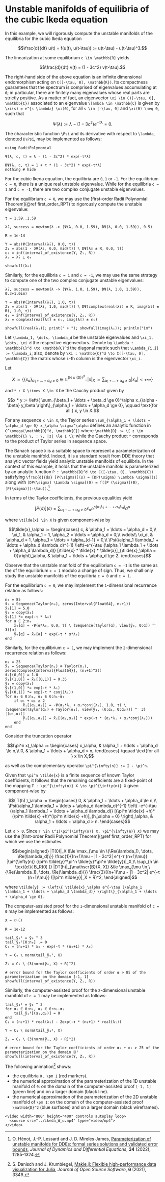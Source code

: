 # Unstable manifolds of equilibria of the cubic Ikeda equation

In this example, we will rigorously compute the unstable manifolds of the equilibria for the cubic Ikeda equation

```math
\frac{d}{dt} u(t) = f(u(t), u(t-\tau)) := u(t-\tau) - u(t-\tau)^3.
```

The linearization at some equilibrium ``c \in \mathbb{R}`` yields

```math
\frac{d}{dt} v(t) = (1 - 3c^2) v(t-\tau).
```

The right-hand side of the above equation is an infinite dimensional endomorphism acting on ``C([-\tau, 0], \mathbb{R})``. Its compactness guarantees that the spectrum is comprised of eigenvalues accumulating at ``0``; in particular, there are finitely many eigenvalues whose real parts are strictly positive. As a matter of fact, an eigenvector ``\xi \in C([-\tau, 0], \mathbb{C})`` associated to an eigenvalue ``\lambda \in \mathbb{C}`` is given by ``\xi(s) = e^{s \lambda} \xi(0)``, for all ``s \in [-\tau, 0]`` and ``\xi(0) \neq 0``, such that

```math
\Psi(\lambda) := \lambda - (1 - 3c^2) e^{-\tau \lambda} = 0.
```

The characteristic function ``\Psi`` and its derivative with respect to ``\lambda``, denoted ``D\Psi``, may be implemented as follows:

```@example ikeda_W_u
using RadiiPolynomial

Ψ(λ, c, τ) = λ - (1 - 3c^2) * exp(-τ*λ)

DΨ(λ, c, τ) = 1 + τ * (1 - 3c^2) * exp(-τ*λ)
nothing # hide
```

For the cubic Ikeda equation, the equilibria are ``0``, ``1`` or ``-1``. For the equilibrium ``c = 0``, there is a unique real unstable eigenvalue. While for the equilibria ``c = 1`` and ``c = -1``, there are two complex conjugate unstable eigenvalues.

For the equilibrium ``c = 0``, we may use the [first-order Radii Polynomial Theorem](@ref first_order_RPT) to rigorously compute the unstable eigenvalue:

```@example ikeda_W_u
τ = 1.59..1.59

λ̄₀, success = newton(λ -> (Ψ(λ, 0.0, 1.59), DΨ(λ, 0.0, 1.59)), 0.5)

R = 1e-14

Y = abs(Ψ(Interval(λ̄₀), 0.0, τ))
Z₁ = abs(1 - DΨ(λ̄₀, 0.0, mid(τ)) \ DΨ(λ̄₀ ± R, 0.0, τ))
ϵ₀ = inf(interval_of_existence(Y, Z₁, R))
λ₀ = λ̄₀ ± ϵ₀

showfull(λ₀)
```

Similarly, for the equilibria ``c = 1`` and ``c = -1``, we may use the same strategy to compute one of the two complex conjugate unstable eigenvalues:

```@example ikeda_W_u
λ̄₁, success = newton(λ -> (Ψ(λ, 1.0, 1.59), DΨ(λ, 1.0, 1.59)), 0.3+1.0im)

Y = abs(Ψ(Interval(λ̄₁), 1.0, τ))
Z₁ = abs(1 - DΨ(λ̄₁, 1.0, mid(τ)) \ DΨ(complex(real(λ̄₁) ± R, imag(λ̄₁) ± R), 1.0, τ))
ϵ₁ = inf(interval_of_existence(Y, Z₁, R))
λ₁ = complex(real(λ̄₁) ± ϵ₁, imag(λ̄₁) ± ϵ₁)

showfull(real(λ₁)); print(" + "); showfull(imag(λ₁)); println("im")
```

Let ``\lambda_1, \dots, \lambda_d`` be the unstable eigenvalues and ``\xi_1, \dots, \xi_d`` the respective eigenvectors. Denote by ``\Lambda : \mathbb{C}^d \to \mathbb{C}^d`` the diagonal matrix such that ``\Lambda_{i,i} := \lambda_i``; also, denote by ``\Xi : \mathbb{C}^d \to C([-\tau, 0], \mathbb{C})`` the matrix whose ``i``-th column is the eigenvector ``\xi_i``.

Let

```math
X := \left\{ \{ x_\alpha \}_{\alpha_1 + \ldots + \alpha_d \ge 0} \in \mathbb{C}^{(\mathbb{N} \cup \{0\})^d} \, : \, | x |_X := \sum_{\alpha_1 + \ldots + \alpha_d \ge 0} |x_\alpha| < +\infty \right\}
```

and ``* : X \times X \to X`` be the Cauchy product given by

```math
x * y := \left\{ \sum_{\beta_1 + \ldots + \beta_d \ge 0}^\alpha x_{\alpha - \beta} y_\beta \right\}_{\alpha_1 + \ldots + \alpha_d \ge 0}, \qquad \text{for all } x, y \in X.
```

For any sequence ``x \in X``, the Taylor series ``\sum_{\alpha_1 + \ldots + \alpha_d \ge 0} x_\alpha \sigma^\alpha`` defines an analytic function in ``C^\omega(\mathbb{D}^d, \mathbb{C})`` where ``\mathbb{D} := \{ z \in \mathbb{C} \, : \, |z| \le 1 \}``; while the Cauchy product ``*`` corresponds to the product of Taylor series in sequence space.

The Banach space ``X`` is a suitable space to represent a parameterization of the unstable manifold. Indeed, it is a standard result from DDE theory that analytic vector fields yield analytic unstable manifolds of equilibria. In the context of this example, it holds that the unstable manifold is parameterized by an analytic function ``P : \mathbb{D}^d \to C([-\tau, 0], \mathbb{C})`` satisfying ``\frac{d}{ds} [P(\sigma)](s) = [DP(\sigma) \Lambda \sigma](s)`` along with ``[DP(\sigma) \Lambda \sigma](0) = f([P (\sigma)](0), [P(\sigma)](-\tau))``.[^1]

[^1]: O. Hénot, J.-P. Lessard and J. D. Mireles James, [Parameterization of unstable manifolds for DDEs: formal series solutions and validated error bounds](https://doi.org/10.1007/s10884-021-10002-8), *Journal of Dynamics and Differential Equations*, **34** (2022), 1285-1324.

In terms of the Taylor coefficients, the previous equalities yield

```math
[P(\sigma)](s) = \sum_{\alpha_1 + \ldots + \alpha_d \ge 0} \tilde{x}_\alpha e^{s (\alpha_1 \lambda_1 + \ldots + \alpha_d \lambda_d)} \sigma^\alpha
```

where ``\tilde{x} \in X`` is given component-wise by

```math
\tilde{x}_\alpha :=
\begin{cases}
c, & \alpha_1 = \ldots = \alpha_d = 0,\\
\xi_1, & \alpha_1 = 1, \alpha_2 = \ldots = \alpha_d = 0,\\
\vdots\\
\xi_d, & \alpha_d = 1, \alpha_1 = \ldots = \alpha_{d-1} = 0,\\
\Psi(\alpha_1 \lambda_1 + \ldots + \alpha_d \lambda_d)^{-1} \left(-e^{-\tau (\alpha_1 \lambda_1 + \ldots + \alpha_d \lambda_d)} [\tilde{x} * \tilde{x} * \tilde{x}]_{\tilde{x}_\alpha = 0}\right)_\alpha, & \alpha_1 + \ldots + \alpha_d \ge 2.
\end{cases}
```

Observe that the unstable manifold of the equilibrium ``c = -1`` is the same as the of the equilibrium ``c = 1`` modulo a change of sign. Thus, we shall only study the unstable manifolds of the equilibria ``c = 0`` and ``c = 1``.

For the equilibrium ``c = 0``, we may implement the ``1``-dimensional recurrence relation as follows:

```@example ikeda_W_u
n₀ = 85
x̃₀ = Sequence(Taylor(n₀), zeros(Interval{Float64}, n₀+1))
x̃₀[1] = 5.0
ỹ₀ = copy(x̃₀)
ỹ₀[1] *= exp(-τ * λ₀)
for α ∈ 2:n₀
    x̃₀[α] = -Ψ(α*λ₀, 0.0, τ) \ (Sequence(Taylor(α), view(ỹ₀, 0:α)) ^̄  3)[α]
    ỹ₀[α] = x̃₀[α] * exp(-τ * α*λ₀)
end
```

Similarly, for the equilibrium ``c = 1``, we may implement the ``2``-dimensional recurrence relation as follows:

```@example ikeda_W_u
n₁ = 25
x̃₁ = Sequence(Taylor(n₁) ⊗ Taylor(n₁), zeros(Complex{Interval{Float64}}, (n₁+1)^2))
x̃₁[(0,0)] = 1.0
x̃₁[(1,0)] = x̃₁[(0,1)] = 0.35
ỹ₁ = copy(x̃₁)
ỹ₁[(1,0)] *= exp(-τ * λ₁)
ỹ₁[(0,1)] *= exp(-τ * conj(λ₁))
for α₂ ∈ 0:n₁, α₁ ∈ 0:n₁-α₂
    if α₁ + α₂ ≥ 2
        x̃₁[(α₁,α₂)] = -Ψ(α₁*λ₁ + α₂*conj(λ₁), 1.0, τ) \ (Sequence(Taylor(α₁) ⊗ Taylor(α₂), view(ỹ₁, (0:α₁, 0:α₂))) ^̄  3)[(α₁,α₂)]
        ỹ₁[(α₁,α₂)] = x̃₁[(α₁,α₂)] * exp(-τ * (α₁*λ₁ + α₂*conj(λ₁)))
    end
end
```

Consider the truncation operator

```math
(\pi^n x)_\alpha :=
\begin{cases} x_\alpha, & \alpha_1 + \ldots + \alpha_d \le n,\\
0, & \alpha_1 + \ldots + \alpha_d > n,
\end{cases}
\qquad \text{for all } x \in X,
```

as well as the complementary operator ``\pi^{\infty(n)} := I - \pi^n``.

Given that ``\pi^n \tilde{x}`` is a finite sequence of known Taylor coefficients, it follows that the remaining coefficients are a fixed-point of the mapping ``T : \pi^{\infty(n)} X \to \pi^{\infty(n)} X`` given component-wise by

```math
( T(h) )_\alpha :=
\begin{cases}
0, & \alpha_1 + \ldots + \alpha_d \le n,\\
\Psi(\alpha_1 \lambda_1 + \ldots + \alpha_d \lambda_d)^{-1} \left( -e^{-\tau (\alpha_1 \lambda_1 + \ldots + \alpha_d \lambda_d)} [(\pi^n \tilde{x} +h)*(\pi^n \tilde{x} +h)*(\pi^n \tilde{x} +h)]_{h_\alpha = 0} \right)_\alpha, & \alpha_1 + \ldots + \alpha_d > n.
\end{cases}
```

Let ``R > 0``. Since ``T \in C^1(\pi^{\infty(n)} X, \pi^{\infty(n)} X)`` we may use the [first-order Radii Polynomial Theorem](@ref first_order_RPT) for which we use the estimates

```math
\begin{aligned}
|T(0)|_X &\le \max_{\mu \in \{\Re(\lambda_1), \dots, \Re(\lambda_d)\}} \frac{1}{(n+1)\mu - |1 - 3c^2| e^{-τ (n+1)\mu}} |\pi^{\infty(n)} (\pi^n \tilde{y}*\pi^n \tilde{y}*\pi^n \tilde{y})|_X,\\
\sup_{h \in \text{cl}( B_R(0) )} |DT(h)|_{\mathscr{B}(X, X)} &\le \max_{\mu \in \{\Re(\lambda_1), \dots, \Re(\lambda_d)\}} \frac{3}{(n+1)\mu - |1 - 3c^2| e^{-τ (n+1)\mu}} (|\pi^n \tilde{y}|_X + R)^2,
\end{aligned}
```

where ``\tilde{y} := \left\{ \tilde{x}_\alpha e^{-\tau (\alpha_1 \lambda_1 + \ldots + \alpha_d \lambda_d)} \right\}_{\alpha_1 + \ldots + \alpha_d \ge 0}``.

The computer-assisted proof for the ``1``-dimensional unstable manifold of ``c = 0`` may be implemented as follows:

```@example ikeda_W_u
X = ℓ¹()

R = 1e-12

tail_ỹ₀³ = ỹ₀ ^ 3
tail_ỹ₀³[0:n₀] .= 0
C₀ = (n₀+1) * λ₀ - exp(-τ * (n₀+1) * λ₀)

Y = C₀ \ norm(tail_ỹ₀³, X)

Z₁ = C₀ \ (3(norm(ỹ₀, X) + R)^2)

# error bound for the Taylor coefficients of order α > 85 of the parameterization on the domain [-1, 1]
showfull(interval_of_existence(Y, Z₁, R))
```

Similarly, the computer-assisted proof for the ``2``-dimensional unstable manifold of ``c = 1`` may be implemented as follows:

```@example ikeda_W_u
tail_ỹ₁³ = ỹ₁ ^ 3
for α₂ ∈ 0:n₁, α₁ ∈ 0:n₁-α₂
    tail_ỹ₁³[(α₁,α₂)] = 0
end
C₁ = (n₁+1) * real(λ₁) - 2exp(-τ * (n₁+1) * real(λ₁))

Y = C₁ \ norm(tail_ỹ₁³, X)

Z₁ = C₁ \ (3(norm(ỹ₁, X) + R)^2)

# error bound for the Taylor coefficients of order α₁ + α₂ > 25 of the parameterization on the domain 𝔻²
showfull(interval_of_existence(Y, Z₁, R))
```

The following animation[^2] shows:
- the equilibria ``0, \pm 1`` (red markers).
- the numerical approximation of the parameterization of the 1D unstable manifold of ``0``: on the domain of the computer-assisted proof ``[-1, 1]`` (green line) and on a larger domain (black line).
- the numerical approximation of the parameterization of the 2D unstable manifold of ``\pm 1``: on the domain of the computer-assisted proof ``\mathbb{D}^2`` (blue surfaces) and on a larger domain (black wireframes).

[^2]: S. Danisch and J. Krumbiegel, [Makie.jl: Flexible high-performance data visualization for Julia](https://doi.org/10.21105/joss.03349), *Journal of Open Source Software*, **6** (2021), 3349.

```@raw html
<video width="800" height="400" controls autoplay loop>
  <source src="../ikeda_W_u.mp4" type="video/mp4">
</video>
```
